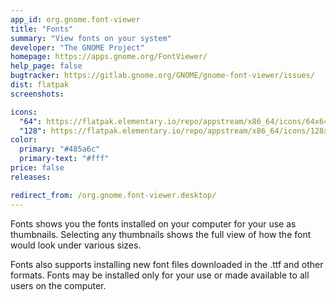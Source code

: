 ```yaml
---
app_id: org.gnome.font-viewer
title: "Fonts"
summary: "View fonts on your system"
developer: "The GNOME Project"
homepage: https://apps.gnome.org/FontViewer/
help_page: false
bugtracker: https://gitlab.gnome.org/GNOME/gnome-font-viewer/issues/
dist: flatpak
screenshots:

icons:
  "64": https://flatpak.elementary.io/repo/appstream/x86_64/icons/64x64/org.gnome.font-viewer.png
  "128": https://flatpak.elementary.io/repo/appstream/x86_64/icons/128x128/org.gnome.font-viewer.png
color:
  primary: "#485a6c"
  primary-text: "#fff"
price: false
releases:

redirect_from: /org.gnome.font-viewer.desktop/
---
```


<p>
      Fonts shows you the fonts installed on your computer for your use as
      thumbnails.
      Selecting any thumbnails shows the full view of how the font would look under
      various sizes.
    </p>
<p>
      Fonts also supports installing new font files downloaded in the .ttf
      and other formats.
      Fonts may be installed only for your use or made available to all users on the computer.
    </p>